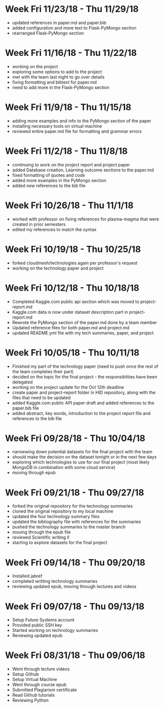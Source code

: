 # Week Fri 11/23/18 - Thu 11/29/18

- updated references in paper.md and paper.bib
- added configuration and more text to Flask-PyMongo section
- rearranged Flask-PyMongo section

# Week Fri 11/16/18 - Thu 11/22/18

- working on the project
- exploring some options to add to the project
- met with the team last night to go over details 
- fixing formatting and bibtext for paper.md
- need to add more in the Flask-PyMongo section

# Week Fri 11/9/18 - Thu 11/15/18

- adding more examples and info to the PyMongo section of the paper
- installing necessary tools on virtual machine
- reviewed entire paper.md file for formatting and grammar errors

# Week Fri 11/2/18 - Thu 11/8/18

- continuing to work on the project report and project paper
- added Database creation, Learning outcome sections to the paper.md
- fixed formatting of quotes and code
- added more examples in the PyMongo section
- added new references to the bib file

# Week Fri 10/26/18 - Thu 11/1/18

- worked with professor on fixing references for plasma-magma that were created in prior semesters
- edited my references to match the syntax

# Week Fri 10/19/18 - Thu 10/25/18

- forked cloudmesh/technologies again per professor's request
- working on the technology paper and project

# Week Fri 10/12/18 - Thu 10/18/18

- Completed Kaggle.com public api section which was moved to project-report.md 
- Kaggle.com data is now under dataset description part in project-report.md
- Rewrote the PyMongo section of the paper.md done by a team member
- Updated reference files for both paper.md and project.md
- updated README.yml file with my tech summaries, paper, and project 


# Week Fri 10/05/18 - Thu 10/11/18

- Finished my part of the technology paper (need to push once the rest of the team completes their part)
- decided on the topic for the final project - the responsiblities have been delegated 
- working on the project update for the Oct 12th deadline
- create paper and project-report folder in HID repository, along with the files that need to be updated
- added Kaggle.com public API paper draft and added references to the paper.bib file
- added abstract, key words, introduction to the project report file and references to the bib file


# Week Fri 09/28/18 - Thu 10/04/18

- narowwing down potential datasets for the final project with the team
- should make the decision on the dataset tonight or in the next few days
- exploring which technologies to use for our final project (most likely MongoDB in combination with some cloud service)
- moving through epub

# Week Fri 09/21/18 - Thu 09/27/18

- forked the original repository for the technology summaries
- cloned the original repository to my local machine
- updated the four technology summary files
- updated the bibliography file with references for the summaries
- pushed the technology summaries to the master branch
- moving through the epub file
- reviewed Scientific writing II
- starting to explore datasets for the final project

# Week Fri 09/14/18 - Thu 09/20/18

- Installed jabref
- completed writting technology summaries
- reviewing updated epub, moving through lectures and videos

# Week Fri 09/07/18 - Thu 09/13/18

- Setup Future Systems account
- Provided public SSH key
- Started working on technology summaries
- Reviewing updated epub

# Week Fri 08/31/18 - Thu 09/06/18

- Went through lecture videos
- Setup Github
- Setup Virtual Machine
- Went through course epub
- Submitted Plagiarism certificate
- Read Github tutorials
- Reviewing Python
